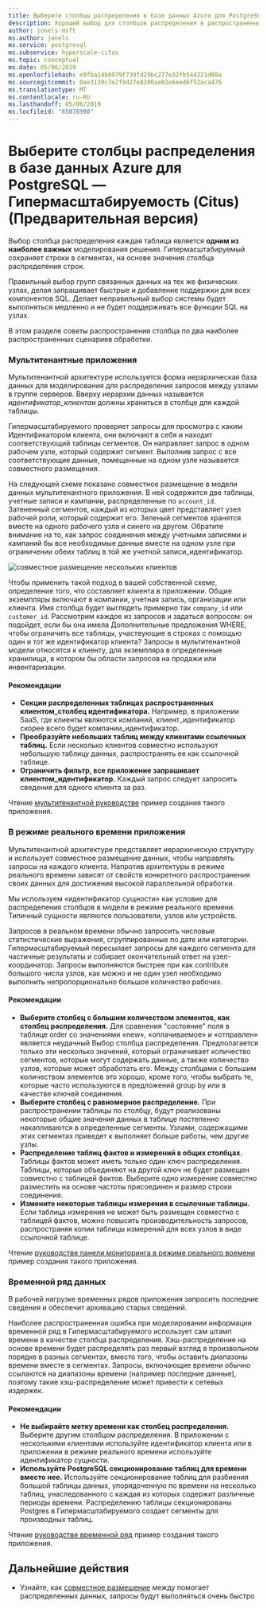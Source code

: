 ```yaml
---
title: Выберите столбцы распределения в базе данных Azure для PostgreSQL — Гипермасштабируемость (Citus) (Предварительная версия)
description: Хороший выбор для столбцов распределения в распространенных сценариях гипермасштабируемого
author: jonels-msft
ms.author: jonels
ms.service: postgresql
ms.subservice: hyperscale-citus
ms.topic: conceptual
ms.date: 05/06/2019
ms.openlocfilehash: e9fba14b8979f739fd29bc277e32fb544221d08a
ms.sourcegitcommit: 0ae3139c7e2f9d27e8200ae02e6eed6f52aca476
ms.translationtype: MT
ms.contentlocale: ru-RU
ms.lasthandoff: 05/06/2019
ms.locfileid: "65078990"
---
```

# <a name="choose-distribution-columns-in-azure-database-for-postgresql--hyperscale-citus-preview"></a>Выберите столбцы распределения в базе данных Azure для PostgreSQL — Гипермасштабируемость (Citus) (Предварительная версия)

Выбор столбца распределения каждая таблица является **одним из наиболее важных** моделирования решения. Гипермасштабируемый сохраняет строки в сегментах, на основе значения столбца распределения строк.

Правильный выбор групп связанных данных на тех же физических узлах, делая запрашивает быстрые и добавление поддержки для всех компонентов SQL. Делает неправильный выбор системы будет выполняться медленно и не будет поддерживать все функции SQL на узлах.

В этом разделе советы распространения столбца по два наиболее распространенных сценариев обработки.

### <a name="multi-tenant-apps"></a>Мультитенантные приложения

Мультитенантной архитектуре используется форма иерархическая база данных для моделирования для распределения запросов между узлами в группе серверов.  Вверху иерархии данных называется *идентификатор_клиента*и должны храниться в столбце для каждой таблицы.

Гипермасштабируемого проверяет запросы для просмотра с каким Идентификатором клиента, они включают в себя и находит соответствующий таблицы сегментов. Он направляет запрос в одном рабочем узле, который содержит сегмент. Выполнив запрос с все соответствующие данные, помещенные на одном узле называется совместного размещения.

На следующей схеме показано совместное размещение в модели данных мультитенантного приложения. В ней содержится две таблицы, учетные записи и кампании, распределенные по `account_id`. Затененный сегментов, каждый из которых цвет представляет узел рабочей роли, который содержит его. Зеленый сегментов хранятся вместе на одного рабочего узла и синего на другом. Обратите внимание на то, как запрос соединения между учетными записями и кампаний бы все необходимые данные вместе на одном узле при ограничении обеих таблиц в той же учетной записи\_идентификатор.

![совместное размещение нескольких клиентов](media/concepts-hyperscale-choosing-distribution-column/multi-tenant-colocation.png)

Чтобы применить такой подход в вашей собственной схеме, определение того, что составляет клиента в приложении. Общие экземпляры включают в компании, учетная запись, организации или клиента. Имя столбца будет выглядеть примерно так `company_id` или `customer_id`. Рассмотрим каждое из запросов и задаться вопросом: он подойдет, если бы она имела Дополнительные предложения WHERE, чтобы ограничить все таблицы, участвующие в строках с помощью один и тот же идентификатор клиента?
Запросы в мультитенантной модели относятся к клиенту, для экземпляра в определенные хранилища, в котором бы области запросов на продажи или инвентаризации.

#### <a name="best-practices"></a>Рекомендации

-   **Секции распределенных таблицах распространенных клиентом\_столбец идентификатора.** Например, в приложении SaaS, где клиенты являются компаний, клиент\_идентификатор скорее всего будет компании\_идентификатор.
-   **Преобразуйте небольших таблиц между клиентами ссылочных таблиц.** Если несколько клиентов совместно используют небольшую таблицу данных, распространять ее как ссылочной таблице.
-   **Ограничить фильтр, все приложение запрашивает клиентом\_идентификатор.** Каждый запрос следует запросить сведения для одного клиента за раз.

Чтение [мультитенантной руководстве](./tutorial-design-database-hyperscale-multi-tenant.md) пример создания такого приложения.

### <a name="real-time-apps"></a>В режиме реального времени приложения

Мультитенантной архитектуре представляет иерархическую структуру и использует совместное размещение данных, чтобы направлять запросы на каждого клиента. Напротив архитектуры в режиме реального времени зависят от свойств конкретного распространения своих данных для достижения высокой параллельной обработки.

Мы используем «идентификатор сущности» как условие для распределения столбцов в модели в режиме реального времени. Типичный сущности являются пользователи, узлов или устройств.

Запросов в реальном времени обычно запросить числовые статистические выражения, сгруппированные по дате или категории. Гипермасштабируемый пересылает запросы для каждого сегмента для частичные результаты и собирает окончательный ответ на узел-координатор. Запросы выполняются быстрее при как contribute большого числа узлов, как можно и не один узел необходимо выполнить непропорционально большое количество рабочих.

#### <a name="best-practices"></a>Рекомендации

-   **Выберите столбец с большим количеством элементов, как столбец распределения.** Для сравнения \"состояние\" поля в таблице order со значениями «new», «оплачиваемое» и «отправлен» является неудачный Выбор столбца распределения. Предполагается только эти несколько значений, который ограничивает количество сегментов, которые могут содержать данные, а также количество узлов, которые может обработать его. Между столбцами с большим количеством элементов это хорошо, кроме того, чтобы выбрать те, которые часто используются в предложений group by или в качестве ключей соединения.
-   **Выберите столбец с равномерное распределение.** При распространении таблицы по столбцу, будут реализованы некоторые общие значения данных в таблице постепенно накапливаются в определенные сегменты. Узлами, содержащими этих сегментах приведет к выполняет больше работы, чем другие узлы.
-   **Распределение таблиц фактов и измерений в общих столбцах.**
    Таблицы фактов может иметь только один ключ распределения. Таблицы, которые объединяют на другой ключ не будет размещен совместно с таблицей фактов. Выберите одно измерение совместно разместить на основе частоты присоединен и размер строки соединения.
-   **Измените некоторые таблицы измерения в ссылочные таблицы.** Если таблица измерения не может быть размещен совместно с таблицей фактов, можно повысить производительность запросов, распространяя копии таблицы измерений для всех узлов в виде ссылочной таблице.

Чтение [руководстве панели мониторинга в режиме реального времени](./tutorial-design-database-hyperscale-realtime.md) пример создания такого приложения.

### <a name="timeseries-data"></a>Временной ряд данных

В рабочей нагрузке временных рядов приложения запросить последние сведения и обеспечит архивацию старых сведений.

Наиболее распространенная ошибка при моделировании информации временной ряд в Гипермасштабируемого использует сам штамп времени в качестве столбца распределения. Хэш-распределение на основе времени будет распределять раз первый взгляд в произвольном порядке в разных сегментах, вместо того, чтобы оставить диапазоны времени вместе в сегментах. Запросы, включающие времени обычно ссылаются на диапазоны времени (например последние данные), поэтому такие хэш-распределение может привести к сетевых издержек.

#### <a name="best-practices"></a>Рекомендации

-   **Не выбирайте метку времени как столбец распределения.** Выберите другим столбцом распределения. В приложении с несколькими клиентами используйте идентификатор клиента или в приложении в режиме реального времени используйте идентификатор сущности.
-   **Используйте PostgreSQL секционирование таблиц для времени вместо нее.** Используйте секционирование таблиц для разбиения большой таблицы данных, упорядоченную по времени на несколько таблиц, унаследованного с каждая из которых содержит различные периоды времени.  Распределению таблицы секционированы Postgres в Гипермасштабируемого создает сегменты для производных таблиц.

Чтение [руководстве временной ряд](https://aka.ms/hyperscale-tutorial-timeseries) пример создания такого приложения.

## <a name="next-steps"></a>Дальнейшие действия
- Узнайте, как [совместное размещение](concepts-hyperscale-colocation.md) между помогает распределенных данных, запросы будут выполняться очень быстро
